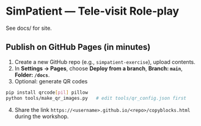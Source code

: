 # SimPatient — Tele‑visit Role‑play

See docs/ for site.


## Publish on GitHub Pages (in minutes)
1) Create a new GitHub repo (e.g., `simpatient-exercise`), upload contents.  
2) In **Settings → Pages**, choose **Deploy from a branch**, **Branch: `main`**, **Folder: `/docs`**.  
3) Optional: generate QR codes
```bash
pip install qrcode[pil] pillow
python tools/make_qr_images.py   # edit tools/qr_config.json first
```
4) Share the link `https://<username>.github.io/<repo>/copyblocks.html` during the workshop.
